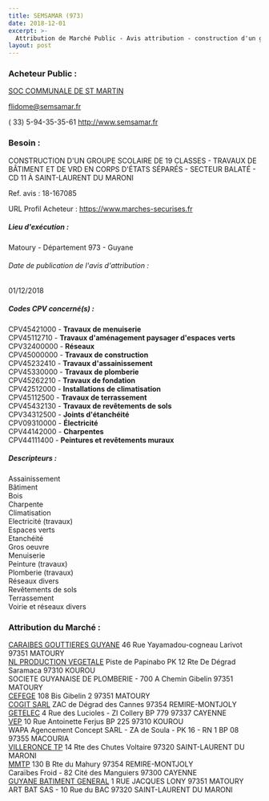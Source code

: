 ```yaml
---
title: SEMSAMAR (973)
date: 2018-12-01
excerpt: >-
  Attribution de Marché Public - Avis attribution - construction d'un groupe scolaire de 19 CLASSES - travauxde batiment et de vrd en corps d'etats separes - secteur Balaté - cD 11 à Saint-Laurent du Maroni.
layout: post
---
```


### Acheteur Public : 
<a href="/acheteur-34/siren-333361111"> SOC COMMUNALE DE ST MARTIN</a><br/>



flidome@semsamar.fr

( 33) 5-94-35-35-61
http://www.semsamar.fr
### Besoin :

CONSTRUCTION D'UN GROUPE SCOLAIRE DE 19 CLASSES - TRAVAUX DE BÂTIMENT ET DE VRD EN CORPS D'ÉTATS SÉPARÉS - SECTEUR BALATÉ - CD 11 À SAINT-LAURENT DU MARONI

Ref. avis : 18-167085

URL Profil Acheteur : https://www.marches-securises.fr

##### Lieu d'exécution :

Matoury - Département 973 - Guyane

###### Date de publication de l'avis d'attribution : 
01/12/2018

##### Codes CPV concerné(s) :
CPV45421000 - **Travaux de menuiserie** <br/>
CPV45112710 - **Travaux d'aménagement paysager d'espaces verts** <br/>
CPV32400000 - **Réseaux** <br/>
CPV45000000 - **Travaux de construction** <br/>
CPV45232410 - **Travaux d'assainissement** <br/>
CPV45330000 - **Travaux de plomberie** <br/>
CPV45262210 - **Travaux de fondation** <br/>
CPV42512000 - **Installations de climatisation** <br/>
CPV45112500 - **Travaux de terrassement** <br/>
CPV45432130 - **Travaux de revêtements de sols** <br/>
CPV34312500 - **Joints d'étanchéité** <br/>
CPV09310000 - **Électricité** <br/>
CPV44142000 - **Charpentes** <br/>
CPV44111400 - **Peintures et revêtements muraux** <br/>

##### Descripteurs :
Assainissement <br/>
Bâtiment <br/>
Bois <br/>
Charpente <br/>
Climatisation <br/>
Electricité (travaux) <br/>
Espaces verts <br/>
Etanchéité <br/>
Gros oeuvre <br/>
Menuiserie <br/>
Peinture (travaux) <br/>
Plomberie (travaux) <br/>
Réseaux divers <br/>
Revêtements de sols <br/>
Terrassement <br/>
Voirie et réseaux divers <br/>

### Attribution du Marché :
<a href="/entreprise-259/siren-402005631"> CARAIBES GOUTTIERES GUYANE</a>    46 Rue Yayamadou-cogneau Larivot 97351 MATOURY <br/>
<a href="/entreprise-269/siren-807477427"> NL PRODUCTION VEGETALE</a>    Piste de Papinabo PK 12 Rte De Dégrad Saramaca 97310 KOUROU <br/>
SOCIETE GUYANAISE DE PLOMBERIE - 700 A Chemin Gibelin 97351 MATOURY <br/>
<a href="/entreprise-269/siren-803319698"> CEFEGE</a>    108 Bis Gibelin 2 97351 MATOURY <br/>
<a href="/entreprise-255/siren-340695634"> COGIT SARL</a>    ZAC de Dégrad des Cannes 97354 REMIRE-MONTJOLY <br/>
<a href="/entreprise-258/siren-391573276"> GETELEC</a>    4 Rue des Lucioles - ZI Collery BP 779 97337 CAYENNE <br/>
<a href="/entreprise-259/siren-410663611"> VEP</a>    10 Rue Antoinette Ferjus BP 225 97310 KOUROU <br/>
WAPA Agencement Concept SARL - ZA de Soula - PK 16 - RN 1 BP 08 97355 MACOURIA <br/>
<a href="/entreprise-256/siren-351171772"> VILLERONCE TP</a>    14 Rte des Chutes Voltaire 97320 SAINT-LAURENT DU MARONI <br/>
<a href="/entreprise-270/siren-809831233"> MMTP</a>    130 B Rte du Mahury 97354 REMIRE-MONTJOLY <br/>
Caraïbes Froid - 82 Cité des Manguiers 97300 CAYENNE <br/>
<a href="/entreprise-262/siren-448558247"> GUYANE BATIMENT GENERAL</a>    1 RUE JACQUES LONY 97351 MATOURY <br/>
ART BAT SAS - 10 Rue du BAC 97320 SAINT-LAURENT DU MARONI <br/>
